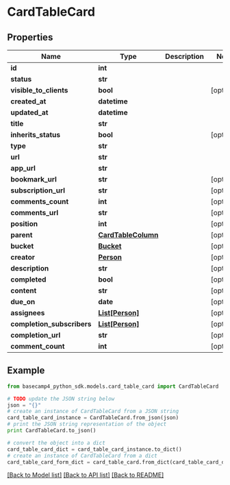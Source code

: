 # CardTableCard


## Properties

Name | Type | Description | Notes
------------ | ------------- | ------------- | -------------
**id** | **int** |  | 
**status** | **str** |  | 
**visible_to_clients** | **bool** |  | [optional] 
**created_at** | **datetime** |  | 
**updated_at** | **datetime** |  | 
**title** | **str** |  | 
**inherits_status** | **bool** |  | [optional] 
**type** | **str** |  | 
**url** | **str** |  | 
**app_url** | **str** |  | 
**bookmark_url** | **str** |  | [optional] 
**subscription_url** | **str** |  | [optional] 
**comments_count** | **int** |  | [optional] 
**comments_url** | **str** |  | [optional] 
**position** | **int** |  | [optional] 
**parent** | [**CardTableColumn**](CardTableColumn.md) |  | [optional] 
**bucket** | [**Bucket**](Bucket.md) |  | [optional] 
**creator** | [**Person**](Person.md) |  | [optional] 
**description** | **str** |  | [optional] 
**completed** | **bool** |  | [optional] 
**content** | **str** |  | [optional] 
**due_on** | **date** |  | [optional] 
**assignees** | [**List[Person]**](Person.md) |  | [optional] 
**completion_subscribers** | [**List[Person]**](Person.md) |  | [optional] 
**completion_url** | **str** |  | [optional] 
**comment_count** | **int** |  | [optional] 

## Example

```python
from basecamp4_python_sdk.models.card_table_card import CardTableCard

# TODO update the JSON string below
json = "{}"
# create an instance of CardTableCard from a JSON string
card_table_card_instance = CardTableCard.from_json(json)
# print the JSON string representation of the object
print CardTableCard.to_json()

# convert the object into a dict
card_table_card_dict = card_table_card_instance.to_dict()
# create an instance of CardTableCard from a dict
card_table_card_form_dict = card_table_card.from_dict(card_table_card_dict)
```
[[Back to Model list]](../README.md#documentation-for-models) [[Back to API list]](../README.md#documentation-for-api-endpoints) [[Back to README]](../README.md)


